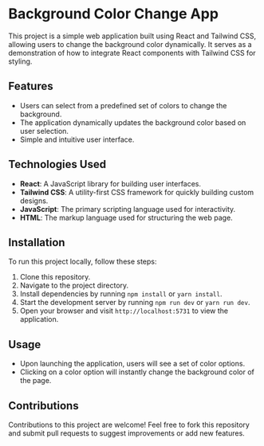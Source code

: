 # Background Color Change App

This project is a simple web application built using React and Tailwind CSS, allowing users to change the background color dynamically. It serves as a demonstration of how to integrate React components with Tailwind CSS for styling.

## Features

- Users can select from a predefined set of colors to change the background.
- The application dynamically updates the background color based on user selection.
- Simple and intuitive user interface.

## Technologies Used

- **React**: A JavaScript library for building user interfaces.
- **Tailwind CSS**: A utility-first CSS framework for quickly building custom designs.
- **JavaScript**: The primary scripting language used for interactivity.
- **HTML**: The markup language used for structuring the web page.

## Installation

To run this project locally, follow these steps:

1. Clone this repository.
2. Navigate to the project directory.
3. Install dependencies by running `npm install` or `yarn install`.
4. Start the development server by running `npm run dev` or `yarn run dev`.
5. Open your browser and visit `http://localhost:5731` to view the application.

## Usage

- Upon launching the application, users will see a set of color options.
- Clicking on a color option will instantly change the background color of the page.

## Contributions

Contributions to this project are welcome! Feel free to fork this repository and submit pull requests to suggest improvements or add new features.

